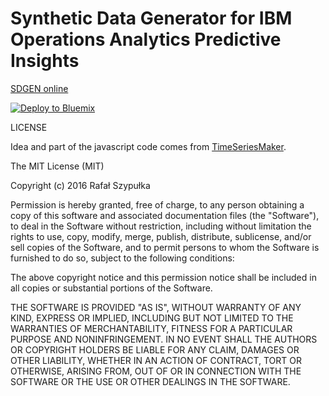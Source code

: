 # Synthetic Data Generator for IBM Operations Analytics Predictive Insights

[SDGEN online](http://ibm.biz/sdgen-pi)

[![Deploy to Bluemix](https://bluemix.net/deploy/button.png)](https://bluemix.net/deploy?repository=https://github.com/rafal-szypulka/synthetic-data-generator-for-IBM-Operations-Analytics-Predictive-Insights.git)

LICENSE

Idea and part of the javascript code comes from [TimeSeriesMaker](https://github.com/mbonvini/TimeSeriesMaker).

The MIT License (MIT)

Copyright (c) 2016 Rafał Szypułka

Permission is hereby granted, free of charge, to any person obtaining a copy of this software and associated documentation files (the "Software"), to deal in the Software without restriction, including without limitation the rights to use, copy, modify, merge, publish, distribute, sublicense, and/or sell copies of the Software, and to permit persons to whom the Software is furnished to do so, subject to the following conditions:

The above copyright notice and this permission notice shall be included in all copies or substantial portions of the Software.

THE SOFTWARE IS PROVIDED "AS IS", WITHOUT WARRANTY OF ANY KIND, EXPRESS OR IMPLIED, INCLUDING BUT NOT LIMITED TO THE WARRANTIES OF MERCHANTABILITY, FITNESS FOR A PARTICULAR PURPOSE AND NONINFRINGEMENT. IN NO EVENT SHALL THE AUTHORS OR COPYRIGHT HOLDERS BE LIABLE FOR ANY CLAIM, DAMAGES OR OTHER LIABILITY, WHETHER IN AN ACTION OF CONTRACT, TORT OR OTHERWISE, ARISING FROM, OUT OF OR IN CONNECTION WITH THE SOFTWARE OR THE USE OR OTHER DEALINGS IN THE SOFTWARE.
